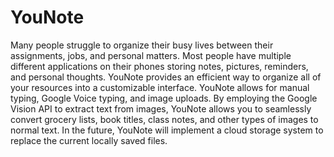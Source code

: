 # YouNote
Many people struggle to organize their busy lives between their assignments, jobs, and personal matters. Most people have multiple different applications on their phones storing notes, pictures, reminders, and personal thoughts. YouNote provides an efficient way to organize all of your resources into a customizable interface. YouNote allows for manual typing, Google Voice typing, and image uploads. By employing the Google Vision API to extract text from images, YouNote allows you to seamlessly convert grocery lists, book titles, class notes, and other types of images to normal text. In the future, YouNote will implement a cloud storage system to replace the current locally saved files. 
